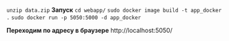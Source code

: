 `unzip data.zip`
**Запуск**
`cd webapp/`
`sudo docker image build -t app_docker .`
`sudo docker run -p 5050:5000 -d app_docker`

**Переходим по адресу в браузере**
http://localhost:5050/





